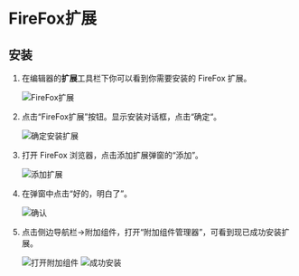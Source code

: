 # FireFox扩展
## 安装
1. 在编辑器的**扩展**工具栏下你可以看到你需要安装的 FireFox 扩展。

   ![FireFox扩展](https://docimages.blob.core.chinacloudapi.cn/images/Studio/Extensions/firefox-clickExtension.png)

2. 点击“FireFox扩展”按钮。显示安装对话框，点击“确定“。

   ![确定安装扩展](https://docimages.blob.core.chinacloudapi.cn/images/Studio/Extensions/firefox-installation.PNG)

3. 打开 FireFox 浏览器，点击添加扩展弹窗的“添加”。

   ![添加扩展](https://docimages.blob.core.chinacloudapi.cn/images/Studio/Extensions/firefox-addextension.PNG)

4. 在弹窗中点击“好的，明白了”。

   ![确认](https://docimages.blob.core.chinacloudapi.cn/images/Studio/Extensions/firefox-confirm.PNG)

5. 点击侧边导航栏->附加组件，打开“附加组件管理器”，可看到现已成功安装扩展。

   ![打开附加组件](https://docimages.blob.core.chinacloudapi.cn/images/Studio/Extensions/firefox-attachExtension.PNG)
   ![成功安装](https://docimages.blob.core.chinacloudapi.cn/images/Studio/Extensions/firefox-installationSuccess.PNG)
